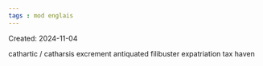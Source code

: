```yaml
---
tags : mod englais
---
```

Created: 2024-11-04

cathartic / catharsis
excrement 
antiquated
filibuster
expatriation
tax haven